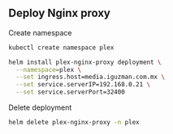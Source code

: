 ## Deploy Nginx proxy

Create namespace

```sh
kubectl create namespace plex
```

```sh
helm install plex-nginx-proxy deployment \
  --namespace=plex \
  --set ingress.host=media.iguzman.com.mx \
  --set service.serverIP=192.168.0.21 \
  --set service.serverPort=32400
```

Delete deployment

```sh
helm delete plex-nginx-proxy -n plex
```
